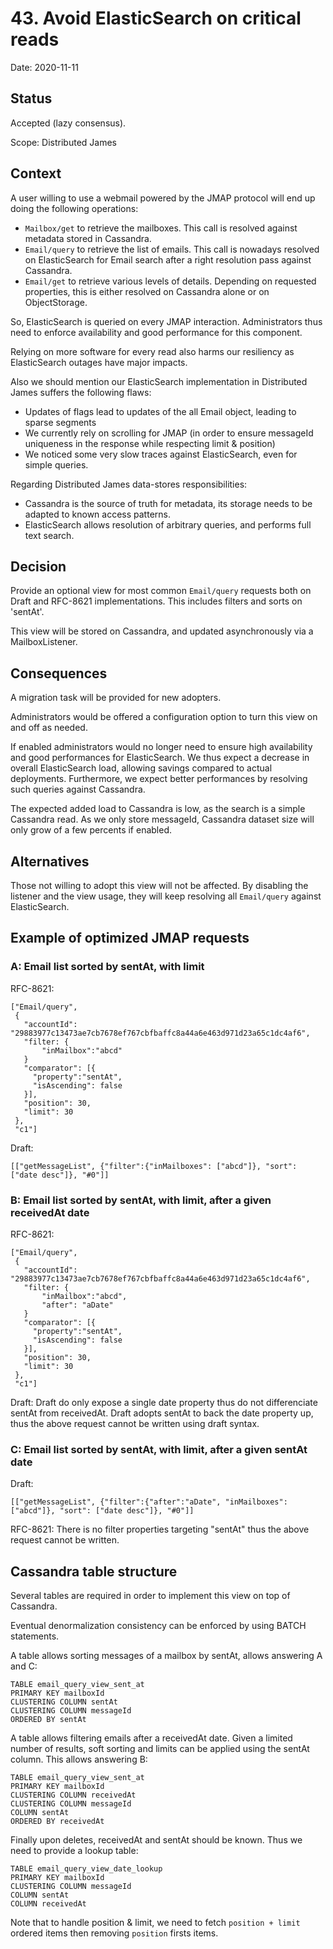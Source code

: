 # 43. Avoid ElasticSearch on critical reads

Date: 2020-11-11

## Status

Accepted (lazy consensus).

Scope: Distributed James

## Context

A user willing to use a webmail powered by the JMAP protocol will end up doing the following operations:
 - `Mailbox/get` to retrieve the mailboxes. This call is resolved against metadata stored in Cassandra.
 - `Email/query` to retrieve the list of emails. This call is nowadays resolved on ElasticSearch for Email search after
 a right resolution pass against Cassandra.
 - `Email/get` to retrieve various levels of details. Depending on requested properties, this is either
 resolved on Cassandra alone or on ObjectStorage.

So, ElasticSearch is queried on every JMAP interaction. Administrators thus need to enforce availability and good performance
for this component.

Relying on more software for every read also harms our resiliency as ElasticSearch outages have major impacts.

Also we should mention our ElasticSearch implementation in Distributed James suffers the following flaws:
 - Updates of flags lead to updates of the all Email object, leading to sparse segments
 - We currently rely on scrolling for JMAP (in order to ensure messageId uniqueness in the response while respecting limit & position)
 - We noticed some very slow traces against ElasticSearch, even for simple queries.

Regarding Distributed James data-stores responsibilities:
 - Cassandra is the source of truth for metadata, its storage needs to be adapted to known access patterns.
 - ElasticSearch allows resolution of arbitrary queries, and performs full text search.

## Decision

Provide an optional view for most common `Email/query` requests both on Draft and RFC-8621 implementations.
This includes filters and sorts on 'sentAt'.

This view will be stored on Cassandra, and updated asynchronously via a MailboxListener.

## Consequences

A migration task will be provided for new adopters.

Administrators would be offered a configuration option to turn this view on and off as needed.

If enabled administrators would no longer need to ensure high availability and good performances for ElasticSearch.
We thus expect a decrease in overall ElasticSearch load, allowing savings compared to actual deployments.
Furthermore, we expect better performances by resolving such queries against Cassandra.

The expected added load to Cassandra is low, as the search is a simple Cassandra read. As we only store messageId,
Cassandra dataset size will only grow of a few percents if enabled.

## Alternatives

Those not willing to adopt this view will not be affected. By disabling the listener and the view usage, they will keep
resolving all `Email/query` against ElasticSearch.

## Example of optimized JMAP requests

### A: Email list sorted by sentAt, with limit

RFC-8621:

```
["Email/query",
 {
   "accountId": "29883977c13473ae7cb7678ef767cbfbaffc8a44a6e463d971d23a65c1dc4af6",
   "filter: {
       "inMailbox":"abcd"
   }
   "comparator": [{
     "property":"sentAt",
     "isAscending": false
   }],
   "position": 30,
   "limit": 30
 },
 "c1"]
```

Draft:

```
[["getMessageList", {"filter":{"inMailboxes": ["abcd"]}, "sort": ["date desc"]}, "#0"]]
```

### B: Email list sorted by sentAt, with limit, after a given receivedAt date

RFC-8621:

```
["Email/query",
 {
   "accountId": "29883977c13473ae7cb7678ef767cbfbaffc8a44a6e463d971d23a65c1dc4af6",
   "filter: {
       "inMailbox":"abcd",
       "after": "aDate"
   }
   "comparator": [{
     "property":"sentAt",
     "isAscending": false
   }],
   "position": 30,
   "limit": 30
 },
 "c1"]
```

Draft: Draft do only expose a single date property thus do not differenciate sentAt from receivedAt. Draft adopts sentAt
to back the date property up, thus the above request cannot be written using draft syntax.

### C: Email list sorted by sentAt, with limit, after a given sentAt date

Draft:

```
[["getMessageList", {"filter":{"after":"aDate", "inMailboxes": ["abcd"]}, "sort": ["date desc"]}, "#0"]]
```

RFC-8621: There is no filter properties targeting "sentAt" thus the above request cannot be written.

## Cassandra table structure

Several tables are required in order to implement this view on top of Cassandra.

Eventual denormalization consistency can be enforced by using BATCH statements.

A table allows sorting messages of a mailbox by sentAt, allows answering A and C:

```
TABLE email_query_view_sent_at
PRIMARY KEY mailboxId
CLUSTERING COLUMN sentAt
CLUSTERING COLUMN messageId
ORDERED BY sentAt
```

A table allows filtering emails after a receivedAt date. Given a limited number of results, soft sorting and limits can
be applied using the sentAt column. This allows answering B:

```
TABLE email_query_view_sent_at
PRIMARY KEY mailboxId
CLUSTERING COLUMN receivedAt
CLUSTERING COLUMN messageId
COLUMN sentAt
ORDERED BY receivedAt
```

Finally upon deletes, receivedAt and sentAt should be known. Thus we need to provide a lookup table:

```
TABLE email_query_view_date_lookup
PRIMARY KEY mailboxId
CLUSTERING COLUMN messageId
COLUMN sentAt
COLUMN receivedAt
```

Note that to handle position & limit, we need to fetch `position + limit` ordered items then removing `position` firsts items.
